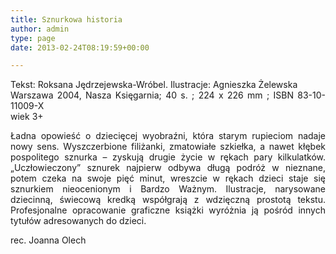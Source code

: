 ```yaml
---
title: Sznurkowa historia
author: admin
type: page
date: 2013-02-24T08:19:59+00:00

---
```

<p style="text-align: justify;">
  Tekst: Roksana Jędrzejewska-Wróbel. Ilustracje: Agnieszka Żelewska<br /> Warszawa 2004, Nasza Księgarnia; 40 s. ; 224 x 226 mm ; ISBN 83-10-11009-X<br /> wiek 3+
</p>

<p style="text-align: justify;">
  Ładna opowieść o dziecięcej wyobraźni, która starym rupieciom nadaje nowy sens. Wyszczerbione filiżanki, zmatowiałe szkiełka, a nawet kłębek pospolitego sznurka – zyskują drugie życie w rękach pary kilkulatków. „Uczłowieczony” sznurek najpierw odbywa długą podróż w nieznane, potem czeka na swoje pięć minut, wreszcie w rękach dzieci staje się sznurkiem nieocenionym i Bardzo Ważnym. Ilustracje, narysowane dziecinną, świecową kredką współgrają z wdzięczną prostotą tekstu. Profesjonalne opracowanie graficzne książki wyróżnia ją pośród innych tytułów adresowanych do dzieci.
</p>

<p style="text-align: justify;">
  rec. Joanna Olech
</p>